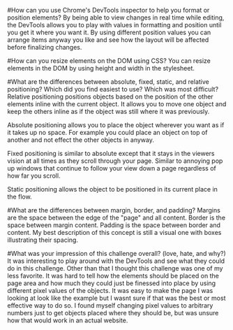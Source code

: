 #How can you use Chrome's DevTools inspector to help you format or position elements?
By being able to view changes in real time while editing, the DevTools allows you to play with values in formatting and position until you get it where you want it.  By using different position values you can arrange items anyway you like and see how the layout will be affected before finalizing changes.

#How can you resize elements on the DOM using CSS?
You can resize elements in the DOM by using height and width in the stylesheet.

#What are the differences between absolute, fixed, static, and relative positioning? Which did you find easiest to use? Which was most difficult?
Relative positioning positions objects based on the position of the other elements inline with the current object.  It allows you to move one object and keep the others inline as if the object was still where it was previously.

Absolute positioning allows you to place the object wherever you want as if it takes up no space.  For example you could place an object on top of another and not effect the other objects in anyway.

Fixed positioning is similar to absolute except that it stays in the viewers vision at all times as they scroll through your page.  Similar to annoying pop up windows that continue to follow your view down a page regardless of how far you scroll.

Static positioning allows the object to be positioned in its current place in the flow.

#What are the differences between margin, border, and padding?
Margins are the space between the edge of the "page" and all content.  Border is the space between margin content. Padding is the space between border and content.  My best description of this concept is still a visual one with boxes illustrating their spacing.

#What was your impression of this challenge overall? (love, hate, and why?)
It was interesting to play around with the DevTools and see what they could do in this challenge.  Other than that I thought this challenge was one of my less favorite.  It was hard to tell how the elements should be placed on the page area and how much they could just be finessed into place by using different pixel values of the objects.  It was easy to make the page I was looking at look like the example but I wasnt sure if that was the best or most effective way to do so.  I found myself changing pixel values to arbitrary numbers just to get objects placed where they should be, but was unsure how that would work in an actual website.
